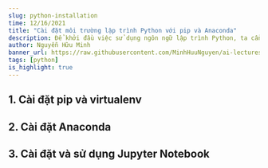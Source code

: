 ```yaml
---
slug: python-installation
time: 12/16/2021
title: "Cài đặt môi trường lập trình Python với pip và Anaconda"
description: Để khởi đầu việc sử dụng ngôn ngữ lập trình Python, ta cần cài đặt môi trường lập trình Python với pip và Anaconda.
author: Nguyễn Hữu Minh
banner_url: https://raw.githubusercontent.com/MinhHuuNguyen/ai-lectures/refs/heads/master/0-syllabus/images/python-logo.png
tags: [python]
is_highlight: true
---
```


## 1. Cài đặt pip và virtualenv

## 2. Cài đặt Anaconda

## 3. Cài đặt và sử dụng Jupyter Notebook
